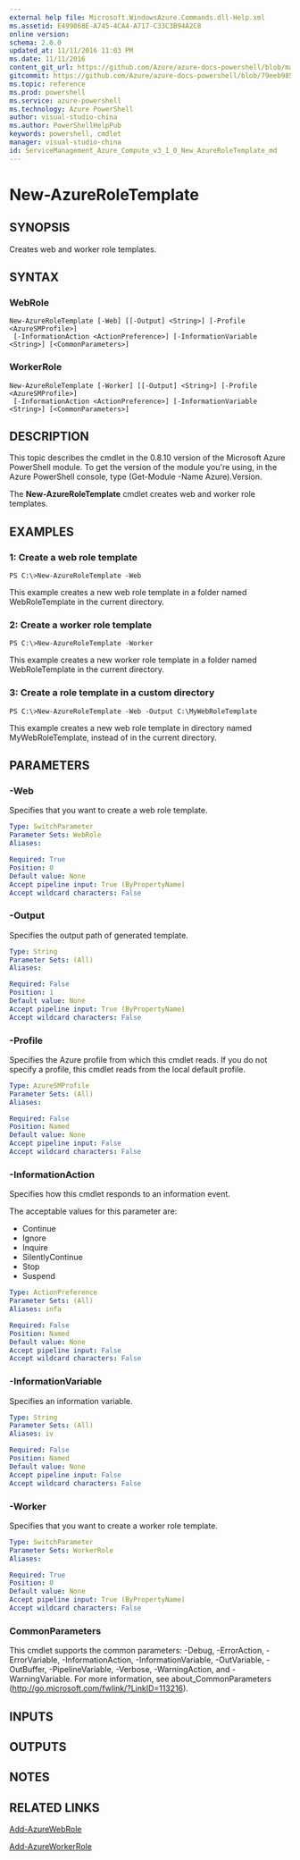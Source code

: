 ```yaml
---
external help file: Microsoft.WindowsAzure.Commands.dll-Help.xml
ms.assetid: E499868E-A745-4CA4-A717-C33C3B94A2C8
online version: 
schema: 2.0.0
updated_at: 11/11/2016 11:03 PM
ms.date: 11/11/2016
content_git_url: https://github.com/Azure/azure-docs-powershell/blob/master/azureps-cmdlets-docs/ServiceManagement/Azure.Compute/v3.1.0/New-AzureRoleTemplate.md
gitcommit: https://github.com/Azure/azure-docs-powershell/blob/79eeb985ea480979357fb4695832a0c3d29a48bf/azureps-cmdlets-docs/ServiceManagement/Azure.Compute/v3.1.0/New-AzureRoleTemplate.md
ms.topic: reference
ms.prod: powershell
ms.service: azure-powershell
ms.technology: Azure PowerShell
author: visual-studio-china
ms.author: PowerShellHelpPub
keywords: powershell, cmdlet
manager: visual-studio-china
id: ServiceManagement_Azure_Compute_v3_1_0_New_AzureRoleTemplate_md
---
```


# New-AzureRoleTemplate

## SYNOPSIS
Creates web and worker role templates.

## SYNTAX

### WebRole
```
New-AzureRoleTemplate [-Web] [[-Output] <String>] [-Profile <AzureSMProfile>]
 [-InformationAction <ActionPreference>] [-InformationVariable <String>] [<CommonParameters>]
```

### WorkerRole
```
New-AzureRoleTemplate [-Worker] [[-Output] <String>] [-Profile <AzureSMProfile>]
 [-InformationAction <ActionPreference>] [-InformationVariable <String>] [<CommonParameters>]
```

## DESCRIPTION
This topic describes the cmdlet in the 0.8.10 version of the Microsoft Azure PowerShell module.
To get the version of the module you're using, in the Azure PowerShell console, type (Get-Module -Name Azure).Version.

The **New-AzureRoleTemplate** cmdlet creates web and worker role templates.

## EXAMPLES

### 1: Create a web role template
```
PS C:\>New-AzureRoleTemplate -Web
```

This example creates a new web role template in a folder named WebRoleTemplate in the current directory.

### 2: Create a worker role template
```
PS C:\>New-AzureRoleTemplate -Worker
```

This example creates a new worker role template in a folder named WebRoleTemplate in the current directory.

### 3: Create a role template in a custom directory
```
PS C:\>New-AzureRoleTemplate -Web -Output C:\MyWebRoleTemplate
```

This example creates a new web role template in directory named MyWebRoleTemplate, instead of in the current directory.

## PARAMETERS

### -Web
Specifies that you want to create a web role template.

```yaml
Type: SwitchParameter
Parameter Sets: WebRole
Aliases: 

Required: True
Position: 0
Default value: None
Accept pipeline input: True (ByPropertyName)
Accept wildcard characters: False
```

### -Output
Specifies the output path of generated template.

```yaml
Type: String
Parameter Sets: (All)
Aliases: 

Required: False
Position: 1
Default value: None
Accept pipeline input: True (ByPropertyName)
Accept wildcard characters: False
```

### -Profile
Specifies the Azure profile from which this cmdlet reads.
If you do not specify a profile, this cmdlet reads from the local default profile.

```yaml
Type: AzureSMProfile
Parameter Sets: (All)
Aliases: 

Required: False
Position: Named
Default value: None
Accept pipeline input: False
Accept wildcard characters: False
```

### -InformationAction
Specifies how this cmdlet responds to an information event.

The acceptable values for this parameter are:

- Continue
- Ignore
- Inquire
- SilentlyContinue
- Stop
- Suspend

```yaml
Type: ActionPreference
Parameter Sets: (All)
Aliases: infa

Required: False
Position: Named
Default value: None
Accept pipeline input: False
Accept wildcard characters: False
```

### -InformationVariable
Specifies an information variable.

```yaml
Type: String
Parameter Sets: (All)
Aliases: iv

Required: False
Position: Named
Default value: None
Accept pipeline input: False
Accept wildcard characters: False
```

### -Worker
Specifies that you want to create a worker role template.

```yaml
Type: SwitchParameter
Parameter Sets: WorkerRole
Aliases: 

Required: True
Position: 0
Default value: None
Accept pipeline input: True (ByPropertyName)
Accept wildcard characters: False
```

### CommonParameters
This cmdlet supports the common parameters: -Debug, -ErrorAction, -ErrorVariable, -InformationAction, -InformationVariable, -OutVariable, -OutBuffer, -PipelineVariable, -Verbose, -WarningAction, and -WarningVariable. For more information, see about_CommonParameters (http://go.microsoft.com/fwlink/?LinkID=113216).

## INPUTS

## OUTPUTS

## NOTES

## RELATED LINKS

[Add-AzureWebRole](xref:ServiceManagement/Azure.Compute/v3.1.0/Add-AzureWebRole.md)

[Add-AzureWorkerRole](xref:ServiceManagement/Azure.Compute/v3.1.0/Add-AzureWorkerRole.md)


